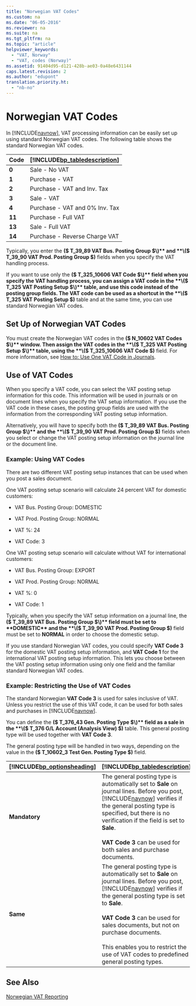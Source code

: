 ```yaml
---
title: "Norwegian VAT Codes"
ms.custom: na
ms.date: "06-05-2016"
ms.reviewer: na
ms.suite: na
ms.tgt_pltfrm: na
ms.topic: "article"
helpviewer_keywords: 
  - "VAT, Norway"
  - "VAT, codes (Norway)"
ms.assetid: 91404d95-d121-428b-ae03-0a48e6431144
caps.latest.revision: 2
ms.author: "edupont"
translation.priority.ht: 
  - "nb-no"
---
```

# Norwegian VAT Codes
In [!INCLUDE[navnow](../../ApplicationDesign/includes/navnow_md.md)], VAT processing information can be easily set up using standard Norwegian VAT codes. The following table shows the standard Norwegian VAT codes.  
  
|**Code**|**[!INCLUDE[bp_tabledescription](../../ApplicationDesign/includes/bp_tabledescription_md.md)]**|  
|--------------|-------------------------------------------|  
|**0**|Sale \- No VAT|  
|**1**|Purchase \- VAT|  
|**2**|Purchase \- VAT and Inv. Tax|  
|**3**|Sale \- VAT|  
|**4**|Purchase \- VAT and 0% Inv. Tax|  
|**11**|Purchase \- Full VAT|  
|**13**|Sale \- Full VAT|  
|**14**|Purchase \- Reverse Charge VAT|  
  
 Typically, you enter the **\($ T\_39\_89 VAT Bus. Posting Group $\)** and **\($ T\_39\_90 VAT Prod. Posting Group $\)** fields when you specify the VAT handling process.  
  
 If you want to use only the **\($ T\_325\_10606 VAT Code $\)** field when you specify the VAT handling process, you can assign a VAT code in the **\($ T\_325 VAT Posting Setup $\)** table, and use this code instead of the posting group fields. The VAT code can be used as a shortcut in the **\($ T\_325 VAT Posting Setup $\)** table and at the same time, you can use standard Norwegian VAT codes.  
  
## Set Up of Norwegian VAT Codes  
 You must create the Norwegian VAT codes in the **\($ N\_10602 VAT Codes $\)** window. Then assign the VAT codes in the **\($ T\_325 VAT Posting Setup $\)** table, using the **\($ T\_325\_10606 VAT Code $\)** field. For more information, see [How to: Use One VAT Code in Journals](../../LocalFunctionalityForMicrosoftDynamicsNav2016/Norway/how-to-use-one-vat-code-in-journals.md).  
  
## Use of VAT Codes  
 When you specify a VAT code, you can select the VAT posting setup information for this code. This information will be used in journals or on document lines when you specify the VAT setup information. If you use the VAT code in these cases, the posting group fields are used with the information from the corresponding VAT posting setup information.  
  
 Alternatively, you will have to specify both the **\($ T\_39\_89 VAT Bus. Posting Group $\)** and the **\($ T\_39\_90 VAT Prod. Posting Group $\)** fields when you select or change the VAT posting setup information on the journal line or the document line.  
  
### Example: Using VAT Codes  
 There are two different VAT posting setup instances that can be used when you post a sales document.  
  
 One VAT posting setup scenario will calculate 24 percent VAT for domestic customers:  
  
-   VAT Bus. Posting Group: DOMESTIC  
  
-   VAT Prod. Posting Group: NORMAL  
  
-   VAT %: 24  
  
-   VAT Code: 3  
  
 One VAT posting setup scenario will calculate without VAT for international customers:  
  
-   VAT Bus. Posting Group: EXPORT  
  
-   VAT Prod. Posting Group: NORMAL  
  
-   VAT %: 0  
  
-   VAT Code: 1  
  
 Typically, when you specify the VAT setup information on a journal line, the **\($ T\_39\_89 VAT Bus. Posting Group $\)** field must be set to **DOMESTIC** and the **\($ T\_39\_90 VAT Prod. Posting Group $\)** field must be set to **NORMAL** in order to choose the domestic setup.  
  
 If you use standard Norwegian VAT codes, you could specify **VAT Code 3** for the domestic VAT posting setup information, and **VAT Code 1** for the international VAT posting setup information. This lets you choose between the VAT posting setup information using only one field and the familiar standard Norwegian VAT codes.  
  
### Example: Restricting the Use of VAT Codes  
 The standard Norwegian **VAT Code 3** is used for sales inclusive of VAT. Unless you restrict the use of this VAT code, it can be used for both sales and purchases in [!INCLUDE[navnow](../../ApplicationDesign/includes/navnow_md.md)].  
  
 You can define the **\($ T\_376\_43 Gen. Posting Type $\)** field as a sale in the **\($ T\_376 G\/L Account \(Analysis View\) $\)** table. This general posting type will be used together with **VAT Code 3**.  
  
 The general posting type will be handled in two ways, depending on the value in the **\($ T\_10602\_3 Test Gen. Posting Type $\)** field.  
  
|**[!INCLUDE[bp_optionsheading](../../DesignAndEngineering/includes/bp_optionsheading_md.md)]**|**[!INCLUDE[bp_tabledescription](../../ApplicationDesign/includes/bp_tabledescription_md.md)]**|  
|-----------------------------------------|-------------------------------------------|  
|**Mandatory**|The general posting type is automatically set to **Sale** on journal lines. Before you post, [!INCLUDE[navnow](../../ApplicationDesign/includes/navnow_md.md)] verifies if the general posting type is specified, but there is no verification if the field is set to **Sale**.<br /><br /> **VAT Code 3** can be used for both sales and purchase documents.|  
|**Same**|The general posting type is automatically set to **Sale** on journal lines. Before you post, [!INCLUDE[navnow](../../ApplicationDesign/includes/navnow_md.md)] verifies if the general posting type is set to **Sale**.<br /><br /> **VAT Code 3** can be used for sales documents, but not on purchase documents.<br /><br /> This enables you to restrict the use of VAT codes to predefined general posting types.|  
  
## See Also  
 [Norwegian VAT Reporting](../../LocalFunctionalityForMicrosoftDynamicsNav2016/Norway/norwegian-vat-reporting.md)